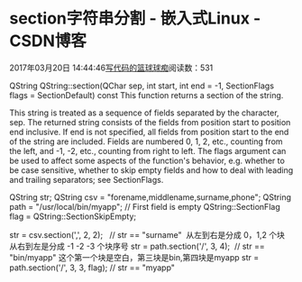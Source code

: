
# section字符串分割 - 嵌入式Linux - CSDN博客

2017年03月20日 14:44:46[写代码的篮球球痴](https://me.csdn.net/weiqifa0)阅读数：531


QString QString::section(QChar sep, int start, int end = -1, SectionFlags flags = SectionDefault) const
This function returns a section of the string.

This string is treated as a sequence of fields separated by the character, sep. The returned string consists of the fields from position start to position end inclusive. If end is not specified, all fields from position start to the end of the string are included.
 Fields are numbered 0, 1, 2, etc., counting from the left, and -1, -2, etc., counting from right to left.
The flags argument can be used to affect some aspects of the function's behavior, e.g. whether to be case sensitive, whether to skip empty fields and how to deal with leading and trailing separators; see SectionFlags.

QString str;
QString csv = "forename,middlename,surname,phone";
QString path = "/usr/local/bin/myapp"; // First field is empty
QString::SectionFlag flag = QString::SectionSkipEmpty;

str = csv.section(',', 2, 2);   // str == "surname"  从左到右是分成 0，1,2 个块 从右到左是分成 -1 -2 -3 个块序号
str = path.section('/', 3, 4);  // str == "bin/myapp" 这个第一个块是空白，第三块是bin,第四块是myapp
str = path.section('/', 3, 3, flag); // str == "myapp"



